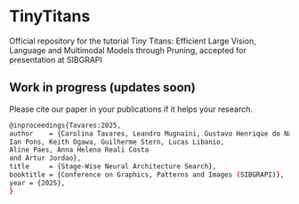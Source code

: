 # TinyTitans
Official repository for the tutorial Tiny Titans: Efficient Large Vision, Language and Multimodal Models through Pruning, accepted for presentation at SIBGRAPI

## Work in progress (updates soon)

Please cite our paper in your publications if it helps your research.
```bash
@inproceedings{Tavares:2025,
author    = {Carolina Tavares, Leandro Mugnaini, Gustavo Henrique do Nascimento,
Ian Pons, Keith Ogawa, Guilherme Stern, Lucas Libanio,
Aline Paes, Anna Helena Reali Costa
and Artur Jordao},
title     = {Stage-Wise Neural Architecture Search},
booktitle = {Conference on Graphics, Patterns and Images (SIBGRAPI)},
year = {2025},
}
```
